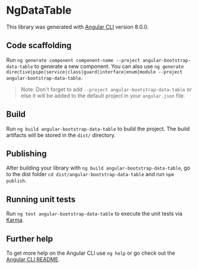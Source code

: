 # NgDataTable

This library was generated with [Angular CLI](https://github.com/angular/angular-cli) version 8.0.0.

## Code scaffolding

Run `ng generate component component-name --project angular-bootstrap-data-table` to generate a new component. You can also use `ng generate directive|pipe|service|class|guard|interface|enum|module --project angular-bootstrap-data-table`.
> Note: Don't forget to add `--project angular-bootstrap-data-table` or else it will be added to the default project in your `angular.json` file. 

## Build

Run `ng build angular-bootstrap-data-table` to build the project. The build artifacts will be stored in the `dist/` directory.

## Publishing

After building your library with `ng build angular-bootstrap-data-table`, go to the dist folder `cd dist/angular-bootstrap-data-table` and run `npm publish`.

## Running unit tests

Run `ng test angular-bootstrap-data-table` to execute the unit tests via [Karma](https://karma-runner.github.io).

## Further help

To get more help on the Angular CLI use `ng help` or go check out the [Angular CLI README](https://github.com/angular/angular-cli/blob/master/README.md).
